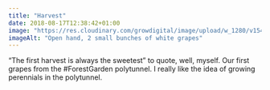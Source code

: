 ```yaml
---
title: "Harvest"
date: 2018-08-17T12:38:42+01:00
image: "https://res.cloudinary.com/growdigital/image/upload/w_1280/v1544305038/grapes-30220462088.jpg"
imageAlt: "Open hand, 2 small bunches of white grapes"
---
```


“The first harvest is always the sweetest” to quote, well, myself. Our first grapes from the #ForestGarden polytunnel. I really like the idea of growing perennials in the polytunnel.
